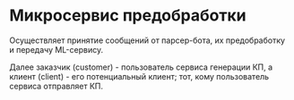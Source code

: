 # Микросервис предобработки

Осуществляет принятие сообщений от парсер-бота, их предобработку и передачу ML-сервису.

Далее заказчик (customer) - пользователь сервиса генерации КП, а клиент (client) - его потенциальный клиент;
тот, кому пользователь сервиса отправляет КП.
